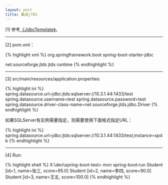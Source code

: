 ```yaml
---
layout: post
title: 集成jTDS
---
```


[1] 参考[《JdbcTemplate》](/2016/12/28/spring-jpa-jdbc-template)。

---

[2] pom.xml：

{% highlight xml %}
<dependency>
    <groupId>org.springframework.boot</groupId>
    <artifactId>spring-boot-starter-jdbc</artifactId>
</dependency>
         
<dependency>
    <groupId>net.sourceforge.jtds</groupId>
    <artifactId>jtds</artifactId>
    <scope>runtime</scope>
</dependency>
{% endhighlight %}

---

[3] src/main/resources/application.properties:

{% highlight ini %}
spring.datasource.url=jdbc:jtds:sqlserver://10.3.1.44:1433/test
spring.datasource.username=test
spring.datasource.password=test
spring.datasource.driver-class-name=net.sourceforge.jtds.jdbc.Driver
{% endhighlight %}

如果SQLServer有实例需要指定，则需要使用下面格式指定URL：

{% highlight ini %}
spring.datasource.url=jdbc:jtds:sqlserver://10.3.1.44:1433/test;instance=spdb
{% endhighlight %}

---

[4] Run:

{% highlight shell %}
X:\dev\spring-boot-test> mvn spring-boot:run
Student [id=1, name=张三, score=95.0]
Student [id=2, name=李四, score=90.0]
Student [id=3, name=王五, score=100.0]
{% endhighlight %}